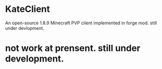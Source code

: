# KateClient
An open-source 1.8.9 Minecraft PVP client implemented in forge mod. still under devlopment.

# not work at prensent. still under development.
